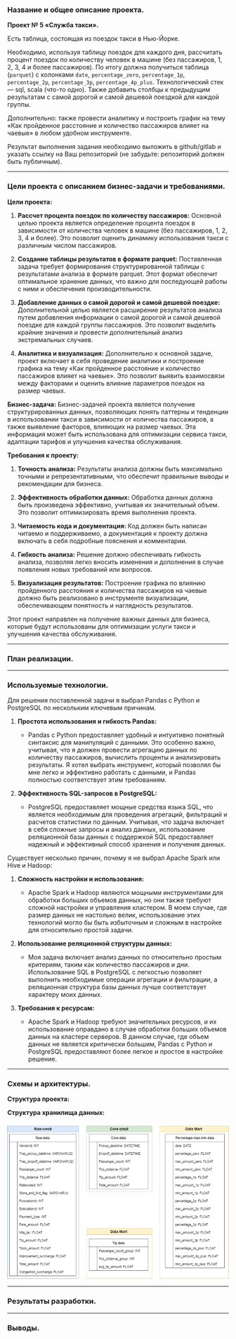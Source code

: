 ### Название и общее описание проекта.

**Проект № 5 «Служба такси».**

Есть таблица, состоящая из поездок такси в Нью-Йорке.

Необходимо, используя таблицу поездок для каждого дня, рассчитать процент поездок по количеству человек в машине (без пассажиров, 1, 2, 3, 4 и более пассажиров). По итогу должна получиться таблица (`parquet`) с колонками `date`, `percentage_zero`, `percentage_1p`, `percentage_2p`, `percentage_3p`, `percentage_4p_plus`. Технологический стек — sql, scala (что-то одно).
Также добавить столбцы к предыдущим результатам с самой дорогой и самой дешевой поездкой для каждой группы.

Дополнительно: также провести аналитику и построить график на тему «Как пройденное расстояние и количество пассажиров влияет на чаевые» в любом удобном инструменте.

Результат выполнения задания необходимо выложить в github/gitlab и указать ссылку на Ваш репозиторий (не забудьте: репозиторий должен быть публичным).

---

### Цели проекта с описанием бизнес-задачи и требованиями.

**Цели проекта:**
1. **Рассчет процента поездок по количеству пассажиров:** Основной целью проекта является определение процента поездок в зависимости от количества человек в машине (без пассажиров, 1, 2, 3, 4 и более). Это позволит оценить динамику использования такси с различным числом пассажиров.

2. **Создание таблицы результатов в формате parquet:** Поставленная задача требует формирования структурированной таблицы с результатами анализа в формате parquet. Этот формат обеспечит оптимальное хранение данных, что важно для последующей работы с ними и обеспечения производительности.

3. **Добавление данных о самой дорогой и самой дешевой поездке:** Дополнительной целью является расширение результатов анализа путем добавления информации о самой дорогой и самой дешевой поездке для каждой группы пассажиров. Это позволит выделить крайние значения и провести дополнительный анализ экстремальных случаев.

4. **Аналитика и визуализация:** Дополнительно к основной задаче, проект включает в себя проведение аналитики и построение графика на тему «Как пройденное расстояние и количество пассажиров влияет на чаевые». Это позволит выявить взаимосвязи между факторами и оценить влияние параметров поездок на размер чаевых.

**Бизнес-задача:**
Бизнес-задачей проекта является получение структурированных данных, позволяющих понять паттерны и тенденции в использовании такси в зависимости от количества пассажиров, а также выявление факторов, влияющих на размер чаевых. Эта информация может быть использована для оптимизации сервиса такси, адаптации тарифов и улучшения качества обслуживания.

**Требования к проекту:**
1. **Точность анализа:** Результаты анализа должны быть максимально точными и репрезентативными, что обеспечит правильные выводы и рекомендации для бизнеса.

2. **Эффективность обработки данных:** Обработка данных должна быть произведена эффективно, учитывая их значительный объем. Это позволит оптимизировать время выполнения проекта.

3. **Читаемость кода и документация:** Код должен быть написан читаемо и поддерживаемо, а документация к проекту должна включать в себя подробные пояснения и комментарии.

4. **Гибкость анализа:** Решение должно обеспечивать гибкость анализа, позволяя легко вносить изменения и дополнения в случае появления новых требований или вопросов.

5. **Визуализация результатов:** Построение графика по влиянию пройденного расстояния и количества пассажиров на чаевые должно быть реализовано в инструменте визуализации, обеспечивающем понятность и наглядность результатов.

Этот проект направлен на получение важных данных для бизнеса, которые будут использованы для оптимизации услуги такси и улучшения качества обслуживания.

---

### План реализации.


---

### Используемые технологии.

Для решения поставленной задачи я выбрал Pandas с Python и PostgreSQL по нескольким ключевым причинам.

1. **Простота использования и гибкость Pandas:**
   - Pandas с Python предоставляет удобный и интуитивно понятный синтаксис для манипуляций с данными. Это особенно важно, учитывая, что я должен провести агрегацию данных по количеству пассажиров, вычислить проценты и анализировать результаты. Я хотел выбрать инструмент, который позволял бы мне легко и эффективно работать с данными, и Pandas полностью соответствует этим требованиям.

2. **Эффективность SQL-запросов в PostgreSQL:**
   - PostgreSQL предоставляет мощные средства языка SQL, что является необходимым для проведения агрегаций, фильтраций и расчетов статистики по данным. Учитывая, что задача включает в себя сложные запросы и анализ данных, использование реляционной базы данных с поддержкой SQL предоставляет надежный и эффективный способ хранения и получения данных.

Существует несколько причин, почему я не выбрал Apache Spark или Hive и Hadoop:

1. **Сложность настройки и использования:**
   - Apache Spark и Hadoop являются мощными инструментами для обработки больших объемов данных, но они также требуют сложной настройки и управления кластером. В моем случае, где размер данных не настолько велик, использование этих технологий могло бы быть избыточным и сложным в настройке для относительно простой задачи.

2. **Использование реляционной структуры данных:**
   - Моя задача включает анализ данных по относительно простым критериям, таким как количество пассажиров и дни. Использование SQL в PostgreSQL с легкостью позволяет выполнить необходимые операции агрегации и фильтрации, а реляционная структура базы данных лучше соответствует характеру моих данных.

3. **Требования к ресурсам:**
   - Apache Spark и Hadoop требуют значительных ресурсов, и их использование оправдано в случае обработки больших объемов данных на кластере серверов. В данном случае, где объем данных не является критически большим, Pandas с Python и PostgreSQL предоставляют более легкое и простое в настройке решение.

---

### Схемы и архитектуры.

**Структура проекта:**



**Структура хранилища данных:**

![taxi-ride.png](taxi-ride.png)

---

### Результаты разработки.




---

### Выводы.